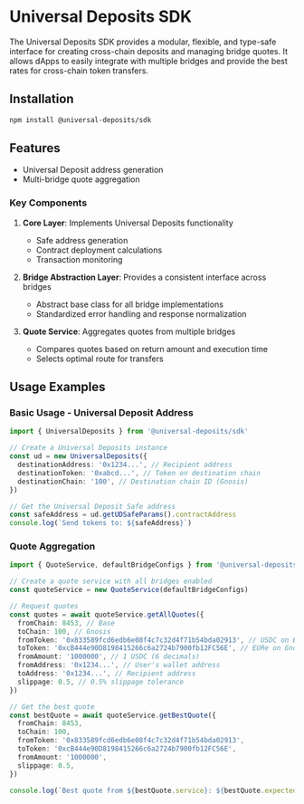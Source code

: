 # Universal Deposits SDK

The Universal Deposits SDK provides a modular, flexible, and type-safe interface for creating cross-chain deposits and managing bridge quotes. It allows dApps to easily integrate with multiple bridges and provide the best rates for cross-chain token transfers.

## Installation

```bash
npm install @universal-deposits/sdk
```

## Features

- Universal Deposit address generation
- Multi-bridge quote aggregation

### Key Components

1. **Core Layer**: Implements Universal Deposits functionality

   - Safe address generation
   - Contract deployment calculations
   - Transaction monitoring

2. **Bridge Abstraction Layer**: Provides a consistent interface across bridges

   - Abstract base class for all bridge implementations
   - Standardized error handling and response normalization

3. **Quote Service**: Aggregates quotes from multiple bridges
   - Compares quotes based on return amount and execution time
   - Selects optimal route for transfers

## Usage Examples

### Basic Usage - Universal Deposit Address

```typescript
import { UniversalDeposits } from '@universal-deposits/sdk'

// Create a Universal Deposits instance
const ud = new UniversalDeposits({
  destinationAddress: '0x1234...', // Recipient address
  destinationToken: '0xabcd...', // Token on destination chain
  destinationChain: '100', // Destination chain ID (Gnosis)
})

// Get the Universal Deposit Safe address
const safeAddress = ud.getUDSafeParams().contractAddress
console.log(`Send tokens to: ${safeAddress}`)
```

### Quote Aggregation

```typescript
import { QuoteService, defaultBridgeConfigs } from '@universal-deposits/sdk'

// Create a quote service with all bridges enabled
const quoteService = new QuoteService(defaultBridgeConfigs)

// Request quotes
const quotes = await quoteService.getAllQuotes({
  fromChain: 8453, // Base
  toChain: 100, // Gnosis
  fromToken: '0x833589fcd6edb6e08f4c7c32d4f71b54bda02913', // USDC on Base
  toToken: '0xcB444e90D8198415266c6a2724b7900fb12FC56E', // EURe on Gnosis
  fromAmount: '1000000', // 1 USDC (6 decimals)
  fromAddress: '0x1234...', // User's wallet address
  toAddress: '0x1234...', // Recipient address
  slippage: 0.5, // 0.5% slippage tolerance
})

// Get the best quote
const bestQuote = await quoteService.getBestQuote({
  fromChain: 8453,
  toChain: 100,
  fromToken: '0x833589fcd6edb6e08f4c7c32d4f71b54bda02913',
  toToken: '0xcB444e90D8198415266c6a2724b7900fb12FC56E',
  fromAmount: '1000000',
  slippage: 0.5,
})

console.log(`Best quote from ${bestQuote.service}: ${bestQuote.expectedReturnAmount} EURe`)
```
